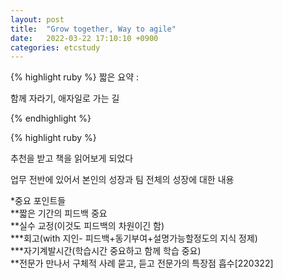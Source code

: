 ```yaml
---
layout: post
title:  "Grow together, Way to agile"
date:   2022-03-22 17:10:10 +0900
categories: etcstudy
---
```


{% highlight ruby %}
짧은 요약 :

함께 자라기, 애자일로 가는 길  

{% endhighlight %}



{% highlight ruby %}

추천을 받고 책을 읽어보게 되었다  

업무 전반에 있어서 본인의 성장과 팀 전체의 성장에 대한 내용  

*중요 포인트들  
**짧은 기간의 피드백 중요  
**실수 교정(이것도 피드백의 차원이긴 함)  
***회고(with 지인- 피드백+동기부여+설명가능할정도의 지식 정제)  
***자기계발시간(학습시간 중요하고 함께 학습 중요)  
**전문가 만나서 구체적 사례 묻고, 듣고 전문가의 특장점 흡수[220322]  


